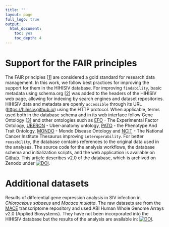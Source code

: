 ```yaml
---
title: ""
layout: page
full_logo: true
output:
  html_document:
    toc: yes
    toc_depth: 4
---
```


# Support for the FAIR principles

The FAIR principles [[1](https://www.nature.com/articles/sdata201618)] are considered a gold standard for research data management. In this work, we follow best practices for improving the support for them in the HIHISIV database. For improving `findability`, basic metadata using schema.org [[2](https://queue.acm.org/detail.cfm?id=2857276)] was added to the headers of the HIHISIV web page, allowing for indexing by search engines and dataset repositories. HIHISIV data and metadata are openly `accessible` through its URL (https://hihisiv.github.io) using the HTTP protocol. When applicable, terms used both in the database schema and in its web interface follow Gene Ontology [[3](https://www.nature.com/articles/ng0500_25)] and other ontologies such as [EFO](https://www.ebi.ac.uk/efo/) - The Experimental Factor Ontology, [UBERON](https://genomebiology.biomedcentral.com/articles/10.1186/gb-2012-13-1-r5) - Uber-anatomy ontology, [PATO](http://obofoundry.org/ontology/pato.html) - the Phenotype And Trait Ontology, [MONDO](https://mondo.monarchinitiative.org/) - Mondo Disease Ontology and [NCIT](https://obofoundry.org/ontology/ncit.html) - The National Cancer Institute Thesaurus improving `interoperability`. For better `reusability`, the database contains references to the original data used in the analyses. The source code for the analysis workflows, the database schema and initialization scripts, and the web application is available on [Github](https://github.com/quelopes/hihisiv). This article describes v2.0 of the database, which is archived on Zenodo under [![DOI](https://zenodo.org/badge/DOI/10.5281/zenodo.7093185.svg)](https://doi.org/10.5281/zenodo.7093185). 



# Additional datasets

Results of differential gene expression analysis in SIV infection in *Chlorocebus sabaeus* and *Macaca mulatta*.
The raw datasets are from the [MACE](http://mace.ihes.fr) transcriptome repository and used ABI Human Whole Genome Arrays v2.0 (Applied Biosystems). They have not been incorporated into the HIHISIV database but the results of the analysis are available in: 
[![DOI](https://zenodo.org/badge/DOI/10.5281/zenodo.8219165.svg)](https://doi.org/10.5281/zenodo.8219165).










